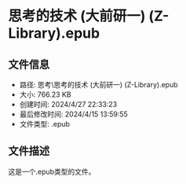 ﻿# 思考的技术 (大前研一) (Z-Library).epub

## 文件信息
- 路径: 思考\思考的技术 (大前研一) (Z-Library).epub
- 大小: 766.23 KB
- 创建时间: 2024/4/27 22:33:23
- 最后修改时间: 2024/4/15 13:59:55
- 文件类型: .epub

## 文件描述
这是一个.epub类型的文件。

